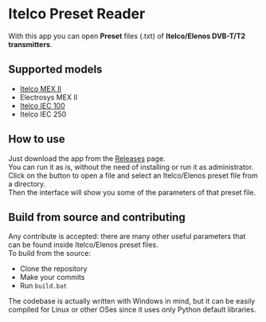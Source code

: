 # Itelco Preset Reader
With this app you can open **Preset** files (.txt) of **Itelco/Elenos DVB-T/T2 transmitters**.

## Supported models
- [Itelco MEX II](https://www.itelco.tv/products/tv-exciters-gap-filler/)
- Electrosys MEX II
- [Itelco IEC 100](https://www.itelco.tv/products/iec6-uhf-line/)
- Itelco IEC 250

## How to use
Just download the app from the [Releases](link) page.  
You can run it as is, without the need of installing or run it as administrator.  
Click on the button to open a file and select an Itelco/Elenos preset file from a directory.  
Then the interface will show you some of the parameters of that preset file.  

## Build from source and contributing
Any contribute is accepted: there are many other useful parameters that can be found inside Itelco/Elenos preset files.  
To build from the source:
- Clone the repository
- Make your commits
- Run `build.bat`

The codebase is actually written with Windows in mind, but it can be easily compiled for Linux or other OSes since it uses only Python default libraries.  



